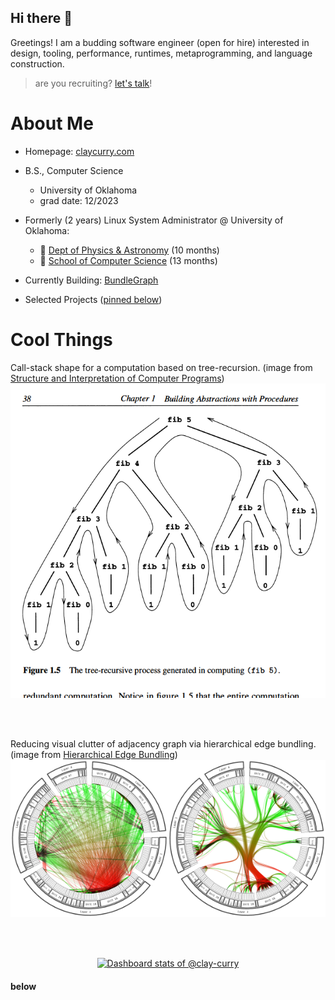 ## Hi there 👋

Greetings! I am a budding software engineer (open for hire) interested in design, tooling, performance, runtimes, metaprogramming, and language construction.

> are you recruiting? [let's talk](mailto:me@claycurry.com)!


# About Me

- Homepage: [claycurry.com](https://claycurry.com)

- B.S., Computer Science
  - University of Oklahoma
  - grad date: 12/2023

- Formerly (2 years) Linux System Administrator @ University of Oklahoma:
  - 🔭 [Dept of Physics & Astronomy](https://ou.edu/cas/physics-astronomy) (10 months)
  - 👾 [School of Computer Science](https://cs.ou.edu) (13 months)

- Currently Building: [BundleGraph](https://bundlegraph/)

- Selected Projects ([pinned below](#below))

# Cool Things

Call-stack shape for a computation based on tree-recursion. (image from [Structure and Interpretation of Computer Programs](https://web.mit.edu/6.001/6.037/sicp.pdf))
<img src="https://github.com/clay-curry/clay-curry/blob/main/procedure-graph.png" alt="Call-stack shape for a computation based on tree-recursion" />

<br><br>

Reducing visual clutter of adjacency graph via hierarchical edge bundling. (image from [Hierarchical Edge Bundling](https://www.data-to-viz.com/graph/edge_bundling.html))
<img src="https://github.com/clay-curry/clay-curry/blob/main/edge-bundling.png" alt="Reducing visual clutter of adjacency graph via hierarchical edge bundling." />


<br><br>

<a href="https://next.ossinsight.io/widgets/official/compose-user-dashboard-stats?user_id=55509500" target="_blank" style="display: block" align="center">
  <picture>
    <source media="(prefers-color-scheme: dark)" srcset="https://next.ossinsight.io/widgets/official/compose-user-dashboard-stats/thumbnail.png?user_id=55509500&image_size=auto&color_scheme=dark" width="771" height="auto">
    <img alt="Dashboard stats of @clay-curry" src="https://next.ossinsight.io/widgets/official/compose-user-dashboard-stats/thumbnail.png?user_id=55509500&image_size=auto&color_scheme=light" width="771" height="auto">
  </picture>
</a>


#### below
